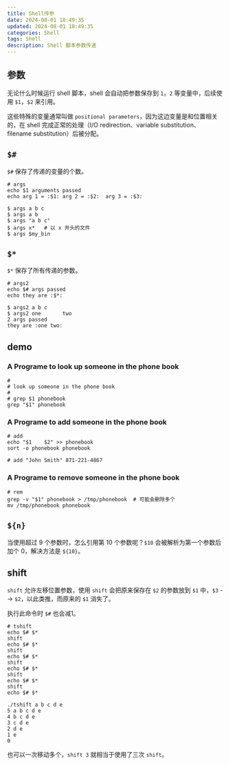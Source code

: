 ```yaml
---
title: Shell传参
date: 2024-08-01 18:49:35
updated: 2024-08-01 18:49:35
categories: Shell
tags: Shell
description: Shell 脚本参数传递
---
```


## 参数
无论什么时候运行 shell 脚本，shell 会自动把参数保存到 `1`，`2` 等变量中，后续使用 `$1`，`$2` 来引用。

这些特殊的变量通常叫做 `positional parameters`，因为这边变量是和位置相关的，在 shell 完成正常的处理（I/O redirection、variable substitution、filename substitution）后被分配。

## `$#`
`$#` 保存了传递的变量的个数。

```shell
# args
echo $1 arguments passed
echo arg 1 = :$1: arg 2 = :$2:  arg 3 = :$3:
```

```shell
$ args a b c
$ args a b
$ args "a b c"
$ args x*   # 以 x 开头的文件
$ args $my_bin
```

## `$*`
`$*` 保存了所有传递的参数。

```shell
# args2
echo $# args passed
echo they are :$*:
```

```shell
$ args2 a b c
$ args2 one       two
2 args passed
they are :one two:
```

## demo
### A Programe to look up someone in the phone book
```shell
#
# look up someone in the phone book
# 
# grep $1 phonebook
grep "$1" phonebook
```

### A Programe to add someone in the phone book
```shell
# add
echo "$1    $2" >> phonebook
sort -o phonebook phonebook

# add "John Smith" 871-221-4867 
```

### A Programe to remove someone in the phone book
```shell
# rem
grep -v "$1" phonebook > /tmp/phonebook  # 可能会删除多个
mv /tmp/phonebook phonebook
```

## `${n}`
当使用超过 9 个参数时，怎么引用第 10 个参数呢？`$10` 会被解析为第一个参数后加个 0，解决方法是 `${10}`。

## shift
`shift` 允许左移位置参数，使用 `shift` 会把原来保存在 `$2` 的参数放到 `$1` 中，`$3` --> `$2`，以此类推，而原来的 `$1` 消失了。

执行此命令时 `$#` 也会减1。

```shell
# tshift
echo $# $*
shift 
echo $# $*
shift 
echo $# $*
shift 
echo $# $*
shift 
echo $# $*
shift 
echo $# $*
```

```shell
./tshift a b c d e
5 a b c d e
4 b c d e
3 c d e
2 d e
1 e
0
```

也可以一次移动多个，`shift 3` 就相当于使用了三次 `shift`。
